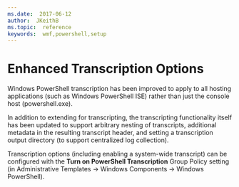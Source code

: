 ```yaml
---
ms.date:  2017-06-12
author:  JKeithB
ms.topic:  reference
keywords:  wmf,powershell,setup
---
```


# Enhanced Transcription Options

Windows PowerShell transcription has been improved to apply to all hosting applications (such as Windows PowerShell ISE) rather than just the console host (powershell.exe).

In addition to extending for transcripting, the transcripting functionality itself has been updated to support arbitrary nesting of transcripts, additional metadata in the resulting transcript header, and setting a transcription output directory (to support centralized log collection).

Transcription options (including enabling a system-wide transcript) can be configured with the **Turn on PowerShell Transcription** Group Policy setting (in Administrative Templates -> Windows Components -> Windows PowerShell).

